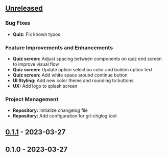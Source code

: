 <a name="unreleased"></a>
## [Unreleased]

### Bug Fixes
- **Quiz:** Fix known typos

### Feature Improvements and Enhancements
- **Quiz screen:** Adjust spacing between components on quiz end screen to improve visual flow
- **Quiz screen:** Update option selection color and bolden option text
- **Quiz screen:** Add white space around continue button
- **UI Styling:** Add new color theme and rounding to buttons
- **UX:** Add logo to splash screen

### Project Management
- **Repository:** Initialize changelog file
- **Repository:** Add configuration for git-chglog tool


<a name="0.1.1"></a>
## [0.1.1] - 2023-03-27

<a name="0.1.0"></a>
## 0.1.0 - 2023-03-27

[Unreleased]: https://github.com/HRahimy/trivial/compare/0.1.1...HEAD
[0.1.1]: https://github.com/HRahimy/trivial/compare/0.1.0...0.1.1
